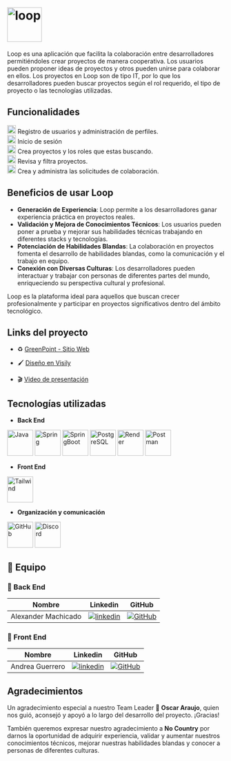 
# <img src="https://i.ibb.co/gZzvSgf/loop-logo.jpg" alt="loop"  height=80 align="center"/>


Loop es una aplicación que facilita la colaboración entre desarrolladores permitiéndoles crear proyectos de manera cooperativa. Los usuarios pueden proponer ideas de proyectos y otros pueden unirse para colaborar en ellos. Los proyectos en Loop son de tipo IT, por lo que los desarrolladores pueden buscar proyectos según el rol requerido, el tipo de proyecto o las tecnologías utilizadas.

## **Funcionalidades**

<img src="https://i.ibb.co/0FFR9bp/loop.jpg" alt="loop"  height=20 /> Registro de usuarios y administración de perfiles.
<br>
<img src="https://i.ibb.co/0FFR9bp/loop.jpg" alt="loop"  height=20 /> Inicio de sesión
<br>
<img src="https://i.ibb.co/0FFR9bp/loop.jpg" alt="loop"  height=20 /> Crea proyectos y los roles que estas buscando.
<br>
<img src="https://i.ibb.co/0FFR9bp/loop.jpg" alt="loop"  height=20 /> Revisa y filtra proyectos.
<br>
<img src="https://i.ibb.co/0FFR9bp/loop.jpg" alt="loop"  height=20 /> Crea y administra las solicitudes de colaboración.

## Beneficios de usar Loop

- **Generación de Experiencia**: Loop permite a los desarrolladores ganar experiencia práctica en proyectos reales.
- **Validación y Mejora de Conocimientos Técnicos**: Los usuarios pueden poner a prueba y mejorar sus habilidades técnicas trabajando en diferentes stacks y tecnologías.
- **Potenciación de Habilidades Blandas**: La colaboración en proyectos fomenta el desarrollo de habilidades blandas, como la comunicación y el trabajo en equipo.
- **Conexión con Diversas Culturas**: Los desarrolladores pueden interactuar y trabajar con personas de diferentes partes del mundo, enriqueciendo su perspectiva cultural y profesional.

Loop es la plataforma ideal para aquellos que buscan crecer profesionalmente y participar en proyectos significativos dentro del ámbito tecnológico.



## **Links del proyecto**


+  ♻️ [GreenPoint - Sitio Web](https://site-ecoapp.netlify.app/home)

+  🖌 [Diseño en Visily](https://app.visily.ai/projects/3846973f-787c-42ed-86b6-cc481a9b83b9/boards/964313)

+  🎬 [Video de presentación](https://www.youtube.com/watch?v=5_9_uLDrYog&t=5s)


## **Tecnologías utilizadas**

- **Back End**

<img src="https://user-images.githubusercontent.com/25181517/117201156-9a724800-adec-11eb-9a9d-3cd0f67da4bc.png" alt="Java" title="Java" height=60/> <img src="https://user-images.githubusercontent.com/25181517/117201470-f6d56780-adec-11eb-8f7c-e70e376cfd07.png" alt="Spring" title="Spring" height=60/> <img src="https://user-images.githubusercontent.com/25181517/183891303-41f257f8-6b3d-487c-aa56-c497b880d0fb.png" alt="SpringBoot"  title="SpringBoot" height=60/> <img src="https://user-images.githubusercontent.com/25181517/117208740-bfb78400-adf5-11eb-97bb-09072b6bedfc.png" alt="PostgreSQL" title="PostgreSQL"  height=60/> <img src="https://avatars.githubusercontent.com/u/36424661?s=200&v=4" title="Render"  height=60/>
<img src="https://user-images.githubusercontent.com/25181517/192109061-e138ca71-337c-4019-8d42-4792fdaa7128.png" title="Postman"  height=60/>

- **Front End**

<img src="https://user-images.githubusercontent.com/25181517/202896760-337261ed-ee92-4979-84c4-d4b829c7355d.png" title="Tailwind"  height=60 >

- **Organización y comunicación**

<img src="https://user-images.githubusercontent.com/25181517/192108374-8da61ba1-99ec-41d7-80b8-fb2f7c0a4948.png" title="GitHub"  height=60/> <img src="https://i.pinimg.com/736x/d6/11/54/d61154b2cae2e1c123477eaecbdbd487.jpg" title="Discord"  height=60/> 

## 🚀 **Equipo**


### 📌 Back End

| Nombre | Linkedin | GitHub |
| :---:         |     :---:      |          :---: |
| Alexander Machicado |[![linkedin](https://img.shields.io/badge/linkedin-0A66C2?style=for-the-badge&logo=linkedin&logoColor=white)](https://www.linkedin.com/in/machicadogomezalexander/)   | [![GitHub](https://img.shields.io/badge/github-%23121011.svg?&style=for-the-badge&logo=github&logoColor=white)](https://github.com/dexametasona) |


### 📌 Front End

|     Nombre      | Linkedin | GitHub |
|:---------------:|     :---:      |          :---: |
| Andrea Guerrero |[![linkedin](https://img.shields.io/badge/linkedin-0A66C2?style=for-the-badge&logo=linkedin&logoColor=white)](https://www.linkedin.com/in/andreaguerrero-developer-frontend/)   | [![GitHub](https://img.shields.io/badge/github-%23121011.svg?&style=for-the-badge&logo=github&logoColor=white)](https://github.com/annath29) |




## **Agradecimientos**


Un agradecimiento especial a nuestro Team Leader 🚀 **Oscar Araujo**, quien nos guió, aconsejó y apoyó a lo largo del desarrollo del proyecto. ¡Gracias!

También queremos expresar nuestro agradecimiento a **No Country** por darnos la oportunidad de adquirir experiencia, validar y aumentar nuestros conocimientos técnicos, mejorar nuestras habilidades blandas y conocer a personas de diferentes culturas.
